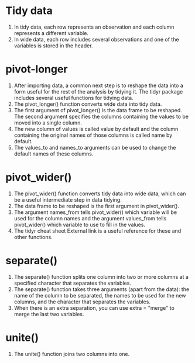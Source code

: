 # Tidy data
1. In tidy data, each row represents an observation and each column represents a different variable.
2. In wide data, each row includes several observations and one of the variables is stored in the header.

# pivot-longer
1. After importing data, a common next step is to reshape the data into a form useful for the rest of the analysis by tidying it. The tidyr package includes several useful functions for tidying data.
2. The pivot_longer() function converts wide data into tidy data.
3. The first argument of pivot_longer() is the data frame to be reshaped. The second argument specifies the columns containing the values to be moved into a single column.
4. The new column of values is called value by default and the column containing the original names of those columns is called name by default.
5. The values_to and names_to arguments can be used to change the default names of these columns.

# pivot_wider() 
1. The pivot_wider() function converts tidy data into wide data, which can be a useful intermediate step in data tidying.
2. The data frame to be reshaped is the first argument in pivot_wider().
3. The argument names_from tells pivot_wider() which variable will be used for the column names and the argument values_from tells pivot_wider() which variable to use to fill in the values.
4. The tidyr cheat sheet External link is a useful reference for these and other functions.

# separate() 
1. The separate() function splits one column into two or more columns at a specified character that separates the variables.
2. The separate() function takes three arguments (apart from the data): the name of the column to be separated, the names to be used for the new columns, and the character that separates the variables.
3. When there is an extra separation, you can use extra = "merge" to merge the last two variables.

# unite() 
1. The unite() function joins two columns into one.
